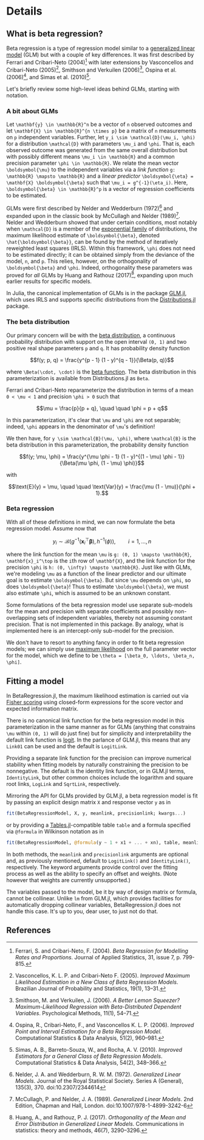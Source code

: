 # Details

## What is beta regression?

Beta regression is a type of regression model similar to a
[generalized linear model](https://en.wikipedia.org/wiki/Generalized_linear_model) (GLM)
but with a couple of key differences.
It was first described by Ferrari and Cribari-Neto (2004)[^1] with later extensions by
Vasconcellos and Cribari-Neto (2005)[^2], Smithson and Verkuilen (2006)[^3], Ospina et al.
(2006)[^4], and Simas et al. (2010)[^5].

Let's briefly review some high-level ideas behind GLMs, starting with notation.

### A bit about GLMs

Let ``\mathbf{y} \in \mathbb{R}^n`` be a vector of ``n`` observed outcomes and let
``\mathbf{X} \in \mathbb{R}^{n \times p}`` be a matrix of ``n`` measurements on ``p``
independent variables.
Further, let ``y_i \sim \mathcal{D}(\mu_i, \phi)`` for a distribution ``\mathcal{D}`` with
parameters ``\mu_i`` and ``\phi``.
That is, each observed outcome was generated from the same overall distribution but with
possibly different means ``\mu_i \in \mathbb{R}`` and a common precision parameter
``\phi \in \mathbb{R}``.
We relate the mean vector ``\boldsymbol{\mu}`` to the independent variables via a _link
function_ ``g: \mathbb{R} \mapsto \mathbb{R}`` and a _linear predictor_
``\boldsymbol{\eta} = \mathbf{X} \boldsymbol{\beta}`` such that ``\mu_i = g^{-1}(\eta_i)``.
Here, ``\boldsymbol{\beta} \in \mathbb{R}^p`` is a vector of regression coefficients to be
estimated.

GLMs were first described by Nelder and Wedderburn (1972)[^6] and expanded upon in the
classic book by McCullagh and Nelder (1989)[^7].
Nelder and Wedderburn showed that under certain conditions, most notably when
``\mathcal{D}`` is a member of the
[exponential family](https://en.wikipedia.org/wiki/Exponential_family) of distributions,
the maximum likelihood estimate of ``\boldsymbol{\beta}``, denoted
``\hat{\boldsymbol{\beta}}``, can be found by the method of iteratively reweighted least
squares (IRLS).
Within this framework, ``\phi`` does not need to be estimated directly; it can be obtained
simply from the deviance of the model, ``n``, and ``p``.
This relies, however, on the orthogonality of ``\boldsymbol{\beta}`` and ``\phi``.
Indeed, orthogonality these parameters was proved for _all_ GLMs by Huang and Rathouz
(2017)[^8], expanding upon much earlier results for specific models.

In Julia, the canonical implementation of GLMs is in the package
[GLM.jl](https://github.com/JuliaStats/GLM.jl), which uses IRLS and supports specific
distributions from the [Distributions.jl](https://github.com/JuliaStats/Distributions.jl)
package.

### The beta distribution

Our primary concern will be with the
[beta distribution](https://en.wikipedia.org/wiki/Beta_distribution), a continuous
probability distribution with support on the open interval ``(0, 1)`` and two positive
real shape parameters ``p`` and ``q``.
It has probability density function

```math
f(y; p, q) = \frac{y^{p - 1} (1 - y)^{q - 1}}{\Beta(p, q)}
```

where ``\Beta(\cdot, \cdot)`` is the [beta function](https://en.wikipedia.org/wiki/Beta_function).
The beta distribution in this parameterization is available from Distributions.jl as
`Beta`.

Ferrari and Cribari-Neto reparameterize the distribution in terms of a mean ``0 < \mu < 1``
and precision ``\phi > 0`` such that

```math
\mu = \frac{p}{p + q}, \quad \quad \phi = p + q
```

In this parameterization, it's clear that ``\mu`` and ``\phi`` are not separable; indeed,
``\phi`` appears in the denominator of ``\mu``'s definition!

We then have, for ``y \sim \mathcal{B}(\mu, \phi)``, where ``\mathcal{B}`` is the
beta distribution in this parameterization, the probability density function

```math
f(y; \mu, \phi) =
    \frac{y^{\mu \phi - 1} (1 - y)^{(1 - \mu) \phi - 1}}{\Beta(\mu \phi, (1 - \mu) \phi)}
```

with

```math
\text{E}(y) = \mu, \quad \quad \text{Var}(y) = \frac{\mu (1 - \mu)}{\phi + 1}.
```

### Beta regression

With all of these definitions in mind, we can now formulate the beta regression model.
Assume now that

```math
y_i \sim \mathcal{B}(g^{-1}(\mathbf{x}_i^\top \boldsymbol{\beta}), h^{-1}(\phi)),
\quad \quad i = 1, \ldots, n
```

where the link function for the mean ``\mu`` is ``g: (0, 1) \mapsto \mathbb{R}``,
``\mathbf{x}_i^\top`` is the ``i``th row of ``\mathbf{X}``, and the link function for
the precision ``\phi`` is ``h: (0, \infty) \mapsto \mathbb{R}``.
Just like with GLMs, we're modeling ``\mu`` as a function of the linear predictor and
our ultimate goal is to estimate ``\boldsymbol{\beta}``.
But since ``\mu`` depends on ``\phi``, so does ``\boldsymbol{\beta}``!
Thus to estimate ``\boldsymbol{\beta}``, we must also estimate ``\phi``, which is assumed
to be an unknown constant.

Some formulations of the beta regression model use separate sub-models for the mean and
precision with separate coefficients and possibly non-overlapping sets of independent
variables, thereby not assuming constant precision.
That is not implemented in this package.
By analogy, what is implemented here is an intercept-only sub-model for the precision.

We don't have to resort to anything fancy in order to fit beta regression models; we can
simply use [maximum likelihood](https://en.wikipedia.org/wiki/Maximum_likelihood_estimation)
on the full parameter vector for the model, which we define to be
``\theta = [\beta_0, \ldots, \beta_n, \phi]``.

## Fitting a model

In BetaRegression.jl, the maximum likelihood estimation is carried out via
[Fisher scoring](https://en.wikipedia.org/wiki/Scoring_algorithm) using closed-form
expressions for the score vector and expected information matrix.

There is no canonical link function for the beta regression model in this parameterization
in the same manner as for GLMs (anything that constrains ``\mu`` within ``(0, 1)`` will
do just fine) but for simplicity and interpretability the default link function is
[logit](https://en.wikipedia.org/wiki/Logit).
In the parlance of GLM.jl, this means that any `Link01` can be used and the default is
`LogitLink`.

Providing a separate link function for the precision can improve numerical stability
when fitting models by naturally constraining the precision to be nonnegative.
The default is the identity link function, or in GLM.jl terms, `IdentityLink`, but other
common choices include the logarithm and square root links, `LogLink` and `SqrtLink`,
respectively.

Mirroring the API for GLMs provided by GLM.jl, a beta regression model is fit by passing
an explicit design matrix `X` and response vector `y` as in

```julia
fit(BetaRegressionModel, X, y, meanlink, precisionlink; kwargs...)
```

or by providing a [Tables.jl](https://github.com/JuliaData/Tables.jl)-compatible table
`table` and a formula specified via `@formula` in Wilkinson notation as in

```julia
fit(BetaRegressionModel, @formula(y ~ 1 + x1 + ... + xn), table, meanlink, precisionlink; kwargs...)
```

In both methods, the `meanlink` and `precisionlink` arguments are optional and, as
previously mentioned, default to `LogitLink()` and `IdentityLink()`, respectively.
The keyword arguments provide control over the fitting process as well as the ability
to specify an offset and weights.
(Note however that weights are currently unsupported.)

The variables passed to the model, be it by way of design matrix or formula, cannot be
collinear.
Unlike `lm` from GLM.jl, which provides facilities for automatically dropping collinear
variables, BetaRegression.jl does not handle this case.
It's up to you, dear user, to just not do that.

## References

[^1]: Ferrari, S. and Cribari-Neto, F. (2004). _Beta Regression for Modelling Rates and Proportions_. Journal of Applied Statistics, 31, issue 7, p. 799-815.
[^2]: Vasconcellos, K. L. P. and Cribari-Neto F. (2005). _Improved Maximum Likelihood Estimation in a New Class of Beta Regression Models_. Brazilian Journal of Probability and Statistics, 19(1), 13–31.
[^3]: Smithson, M. and Verkuilen, J. (2006). _A Better Lemon Squeezer? Maximum-Likelihood Regression with Beta-Distributed Dependent Variables_. Psychological Methods, 11(1), 54–71.
[^4]: Ospina, R., Cribari-Neto, F., and Vasconcellos K. L. P. (2006). _Improved Point and Interval Estimation for a Beta Regression Model_. Computational Statistics & Data Analysis, 51(2), 960–981.
[^5]: Simas, A. B., Barreto-Souza, W., and Rocha, A. V. (2010). _Improved Estimators for a General Class of Beta Regression Models_. Computational Statistics & Data Analysis, 54(2), 348–366.
[^6]: Nelder, J. A. and Wedderburn, R. W. M. (1972). _Generalized Linear Models_. Journal of the Royal Statistical Society. Series A (General), 135(3), 370. doi:10.2307/2344614
[^7]: McCullagh, P. and Nelder, J. A. (1989). _Generalized Linear Models_. 2nd Edition, Chapman and Hall, London. doi:10.1007/978-1-4899-3242-6
[^8]: Huang, A., and Rathouz, P. J. (2017). _Orthogonality of the Mean and Error Distribution in Generalized Linear Models_. Communications in statistics: theory and methods, 46(7), 3290–3296.
